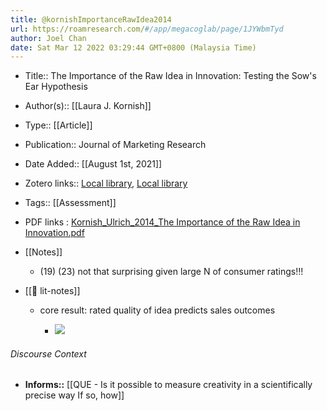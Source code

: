 ```yaml
---
title: @kornishImportanceRawIdea2014
url: https://roamresearch.com/#/app/megacoglab/page/1JYWbmTyd
author: Joel Chan
date: Sat Mar 12 2022 03:29:44 GMT+0800 (Malaysia Time)
---
```


- Title:: The Importance of the Raw Idea in Innovation: Testing the Sow's Ear Hypothesis
- Author(s):: [[Laura J. Kornish]]
- Type:: [[Article]]
- Publication:: Journal of Marketing Research
- Date Added:: [[August 1st, 2021]]
- Zotero links:: [Local library](zotero://select/groups/2451508/items/T3B7AN2I), [Local library](https://www.zotero.org/groups/2451508/items/T3B7AN2I)
- Tags:: [[Assessment]]
- PDF links : [Kornish_Ulrich_2014_The Importance of the Raw Idea in Innovation.pdf](zotero://open-pdf/groups/2451508/items/97SBA597)
- [[Notes]]

    - (19) (23) not that surprising given large N of consumer ratings‼!
- [[📝 lit-notes]]

    - core result: rated quality of idea predicts sales outcomes

        - ![](https://firebasestorage.googleapis.com/v0/b/firescript-577a2.appspot.com/o/imgs%2Fapp%2Fmegacoglab%2FWL58Mhd1rH.png?alt=media&token=ecbc5624-8d83-492d-a74f-9381ce18dc46)

###### Discourse Context

- **Informs::** [[QUE - Is it possible to measure creativity in a scientifically precise way If so, how]]
